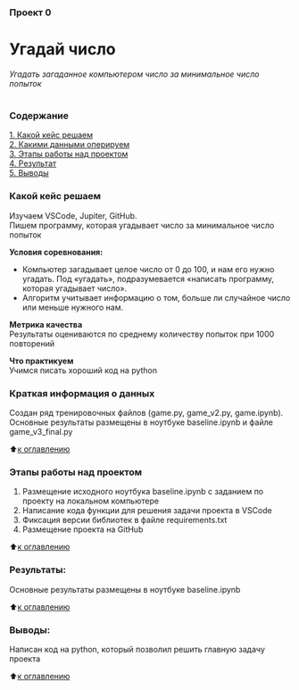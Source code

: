 ### Проект 0
# Угадай число
_Угадать загаданное компьютером число за минимальное число попыток_  
#
### Содержание
[1. Какой кейс решаем](README.md#Какой-кейс-решаем)  
[2. Какими данными оперируем](README.md#Краткая-информация-о-данных)  
[3. Этапы работы над проектом](README.md#Этапы-работы-над-проектом)  
[4. Результат](README.md#Результат)    
[5. Выводы](README.md#Выводы) 


### Какой кейс решаем    
Изучаем VSCode, Jupiter, GitHub.  
Пишем программу, которая угадывает число за минимальное число попыток

**Условия соревнования:**  
- Компьютер загадывает целое число от 0 до 100, и нам его нужно угадать. Под «угадать», подразумевается «написать программу, которая угадывает число».
- Алгоритм учитывает информацию о том, больше ли случайное число или меньше нужного нам.

**Метрика качества**     
Результаты оцениваются по среднему количеству попыток при 1000 повторений

**Что практикуем**     
Учимся писать хороший код на python


### Краткая информация о данных
Создан ряд тренировочных файлов (game.py, game_v2.py, game.ipynb).  
Основные результаты размещены в ноутбуке baseline.ipynb и файле game_v3_final.py
  
:arrow_up:[к оглавлению](README.md#Оглавление)


### Этапы работы над проектом  
1. Размещение исходного ноутбука baseline.ipynb с заданием по проекту на локальном компьютере
2. Написание кода функции для решения задачи проекта в VSCode
3. Фиксация версии библиотек в файле requirements.txt
4. Размещение проекта на GitHub

:arrow_up:[к оглавлению](README.md#Оглавление)


### Результаты:  
Основные результаты размещены в ноутбуке baseline.ipynb

:arrow_up:[к оглавлению](README.md#Оглавление)


### Выводы:  
Написан код на python, который позволил решить главную задачу проекта

:arrow_up:[к оглавлению](README.md#Оглавление)
